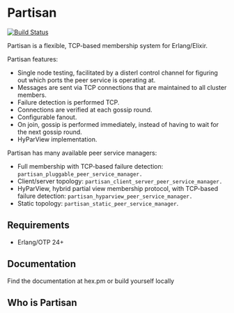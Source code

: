 # Partisan

[![Build Status](https://travis-ci.org/lasp-lang/partisan.svg?branch=master)](https://travis-ci.org/lasp-lang/partisan)

Partisan is a flexible, TCP-based membership system for Erlang/Elixir.

Partisan features:

* Single node testing, facilitated by a disterl control channel for figuring out which ports the peer service is operating at.
* Messages are sent via TCP connections that are maintained to all cluster members.
* Failure detection is performed TCP.
* Connections are verified at each gossip round.
* Configurable fanout.
* On join, gossip is performed immediately, instead of having to wait for the next gossip round.
* HyParView implementation.

Partisan has many available peer service managers:

* Full membership with TCP-based failure detection: `partisan_pluggable_peer_service_manager.`
* Client/server topology: `partisan_client_server_peer_service_manager.`
* HyParView, hybrid partial view membership protocol, with TCP-based failure detection: `partisan_hyparview_peer_service_manager.`
* Static topology: `partisan_static_peer_service_manager`.

## Requirements

* Erlang/OTP 24+


## Documentation
Find the documentation at hex.pm or build yourself locally

## Who is Partisan

